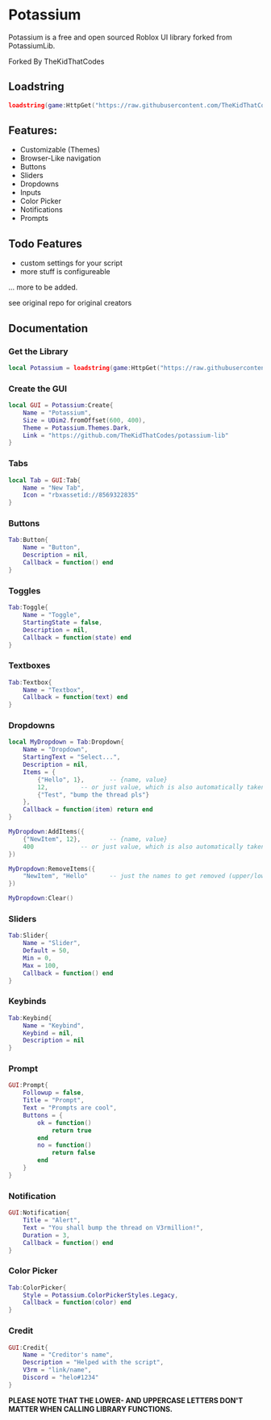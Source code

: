 <!-- [![discord server](https://media.discordapp.net/attachments/929706675022233640/933723518321967144/banner.jpg)](https://discord.gg/jaunk8nhN5) -->

# Potassium

Potassium is a free and open sourced Roblox UI library forked from PotassiumLib.

Forked By TheKidThatCodes

<!-- - https://discord.gg/jaunk8nhN5
- https://discord.com/users/480805591221010456
- https://discord.com/users/452466034822217739 -->

## Loadstring
```lua
loadstring(game:HttpGet("https://raw.githubusercontent.com/TheKidThatCodes/potassium-lib/master/src.lua"))()
```

## Features:
- Customizable (Themes)
- Browser-Like navigation
- Buttons
- Sliders
- Dropdowns
- Inputs
- Color Picker
- Notifications
- Prompts
## Todo Features
- custom settings for your script
- more stuff is configureable

... more to be added.

see original repo for original creators

## Documentation

### Get the Library
```lua
local Potassium = loadstring(game:HttpGet("https://raw.githubusercontent.com/TheKidThatCodes/potassium-lib/master/src.lua"))()
```

### Create the GUI
```lua
local GUI = Potassium:Create{
    Name = "Potassium",
    Size = UDim2.fromOffset(600, 400),
    Theme = Potassium.Themes.Dark,
    Link = "https://github.com/TheKidThatCodes/potassium-lib"
}
```

### Tabs
```lua
local Tab = GUI:Tab{
	Name = "New Tab",
	Icon = "rbxassetid://8569322835"
}
```

### Buttons
```lua
Tab:Button{
	Name = "Button",
	Description = nil,
	Callback = function() end
}
```

### Toggles
```lua
Tab:Toggle{
	Name = "Toggle",
	StartingState = false,
	Description = nil,
	Callback = function(state) end
}
```

### Textboxes
```lua
Tab:Textbox{
	Name = "Textbox",
	Callback = function(text) end
}
```

### Dropdowns
```lua
local MyDropdown = Tab:Dropdown{
	Name = "Dropdown",
	StartingText = "Select...",
	Description = nil,
	Items = {
		{"Hello", 1}, 		-- {name, value}
		12,			-- or just value, which is also automatically taken as name
		{"Test", "bump the thread pls"}
	},
	Callback = function(item) return end
}

MyDropdown:AddItems({
	{"NewItem", 12},		-- {name, value}
	400				-- or just value, which is also automatically taken as name
})

MyDropdown:RemoveItems({
	"NewItem", "Hello"		-- just the names to get removed (upper/lower case ignored)
})

MyDropdown:Clear()
```

### Sliders
```lua
Tab:Slider{
	Name = "Slider",
	Default = 50,
	Min = 0,
	Max = 100,
	Callback = function() end
}
```

### Keybinds
```lua
Tab:Keybind{
	Name = "Keybind",
	Keybind = nil,
	Description = nil
}
```

### Prompt
```lua
GUI:Prompt{
	Followup = false,
	Title = "Prompt",
	Text = "Prompts are cool",
	Buttons = {
		ok = function()
			return true
		end
		no = function()
			return false
		end
	}
}
```

### Notification
```lua
GUI:Notification{
	Title = "Alert",
	Text = "You shall bump the thread on V3rmillion!",
	Duration = 3,
	Callback = function() end
}
```

### Color Picker
```lua
Tab:ColorPicker{
	Style = Potassium.ColorPickerStyles.Legacy,
	Callback = function(color) end
}
```

### Credit
```lua
GUI:Credit{
	Name = "Creditor's name",
	Description = "Helped with the script",
	V3rm = "link/name",
	Discord = "helo#1234"
}
```
**PLEASE NOTE THAT THE LOWER- AND UPPERCASE LETTERS DON'T MATTER WHEN CALLING LIBRARY FUNCTIONS.**

